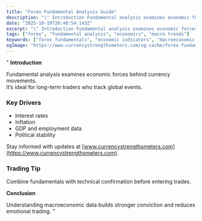 ```yaml
---
title: "Forex Fundamental Analysis Guide"
description: "\" Introduction Fundamental analysis examines economic forces behind currency movements..."
date: "2025-10-19T20:40:54.143Z"
excerpt: "\" Introduction Fundamental analysis examines economic forces behind currency movements. It’s ideal for long-term traders who track global events. Key Drivers - Interest rates - Inflation - GDP and employment data - Political stability Stay informed with updates at [www.currencystrengthsmeters.com](https://www.currencystrengthsmeters.com). Trading Tip Combine fundamentals with technical confirmation before entering trades...."
tags: ["forex", "fundamental analysis", "economics", "macro trends"]
keywords: ["forex fundamentals", "economic indicators", "macroeconomic trading", "fundamental analysis forex", "currency valuation"]
ogImage: "https://www.currencystrengthsmeters.com/og-cache/forex-fundamental-analysis-guide.jpg"
---
```

"
**Introduction**

Fundamental analysis examines economic forces behind currency movements.  
It’s ideal for long-term traders who track global events.

### Key Drivers

- Interest rates  
- Inflation  
- GDP and employment data  
- Political stability  

Stay informed with updates at [www.currencystrengthsmeters.com](https://www.currencystrengthsmeters.com).

### Trading Tip

Combine fundamentals with technical confirmation before entering trades.

**Conclusion**

Understanding macroeconomic data builds stronger conviction and reduces emotional trading.
"
